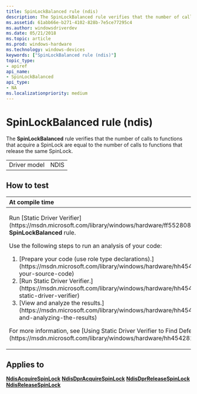 ```yaml
---
title: SpinLockBalanced rule (ndis)
description: The SpinLockBalanced rule verifies that the number of calls to functions that acquire a SpinLock are equal to the number of calls to functions that release the same SpinLock.
ms.assetid: 61abb66e-b271-4102-828b-7e5ce77295c4
ms.author: windowsdriverdev
ms.date: 05/21/2018
ms.topic: article
ms.prod: windows-hardware
ms.technology: windows-devices
keywords: ["SpinLockBalanced rule (ndis)"]
topic_type:
- apiref
api_name:
- SpinLockBalanced
api_type:
- NA
ms.localizationpriority: medium
---
```


# SpinLockBalanced rule (ndis)


The **SpinLockBalanced** rule verifies that the number of calls to functions that acquire a SpinLock are equal to the number of calls to functions that release the same SpinLock.

|              |      |
|--------------|------|
| Driver model | NDIS |

How to test
-----------

<table>
<colgroup>
<col width="100%" />
</colgroup>
<thead>
<tr class="header">
<th align="left">At compile time</th>
</tr>
</thead>
<tbody>
<tr class="odd">
<td align="left"><p>Run [Static Driver Verifier](https://msdn.microsoft.com/library/windows/hardware/ff552808) and specify the <strong>SpinLockBalanced</strong> rule.</p>
Use the following steps to run an analysis of your code:
<ol>
<li>[Prepare your code (use role type declarations).](https://msdn.microsoft.com/library/windows/hardware/hh454281#preparing-your-source-code)</li>
<li>[Run Static Driver Verifier.](https://msdn.microsoft.com/library/windows/hardware/hh454281#running-static-driver-verifier)</li>
<li>[View and analyze the results.](https://msdn.microsoft.com/library/windows/hardware/hh454281#viewing-and-analyzing-the-results)</li>
</ol>
<p>For more information, see [Using Static Driver Verifier to Find Defects in Drivers](https://msdn.microsoft.com/library/windows/hardware/hh454281).</p></td>
</tr>
</tbody>
</table>

Applies to
----------

[**NdisAcquireSpinLock**](https://msdn.microsoft.com/library/windows/hardware/ff560699)
[**NdisDprAcquireSpinLock**](https://msdn.microsoft.com/library/windows/hardware/ff561749)
[**NdisDprReleaseSpinLock**](https://msdn.microsoft.com/library/windows/hardware/ff561753)
[**NdisReleaseSpinLock**](https://msdn.microsoft.com/library/windows/hardware/ff564524)
 

 





